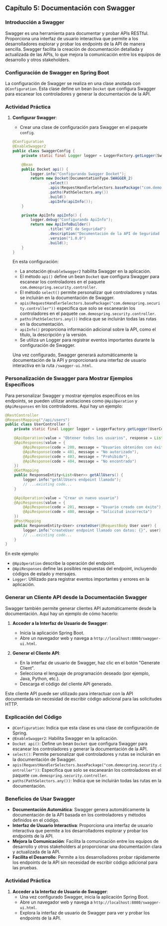 ## Capítulo 5: Documentación con Swagger

### Introducción a Swagger

Swagger es una herramienta para documentar y probar APIs RESTful. Proporciona una interfaz de usuario interactiva que permite a los desarrolladores explorar y probar los endpoints de la API de manera sencilla. Swagger facilita la creación de documentación detallada y actualizada de las APIs, lo que mejora la comunicación entre los equipos de desarrollo y otros stakeholders.

### Configuración de Swagger en Spring Boot

La configuración de Swagger se realiza en una clase anotada con `@Configuration`. Esta clase define un bean `Docket` que configura Swagger para escanear los controladores y generar la documentación de la API.

### Actividad Práctica

1. **Configurar Swagger**:
   - Crear una clase de configuración para Swagger en el paquete `config`.

   ```java
   @Configuration
   @EnableSwagger2
   public class SwaggerConfig {
       private static final Logger logger = LoggerFactory.getLogger(SwaggerConfig.class);

       @Bean
       public Docket api() {
           logger.info("Configurando Swagger Docket");
           return new Docket(DocumentationType.SWAGGER_2)
                   .select()
                   .apis(RequestHandlerSelectors.basePackage("com.demospring.security.controller"))
                   .paths(PathSelectors.any())
                   .build()
                   .apiInfo(apiInfo());
       }

       private ApiInfo apiInfo() {
           logger.debug("Configurando ApiInfo");
           return new ApiInfoBuilder()
                   .title("API de Seguridad")
                   .description("Documentación de la API de Seguridad con Spring Boot y Swagger")
                   .version("1.0.0")
                   .build();
       }
   }
   ```

   En esta configuración:
   - La anotación `@EnableSwagger2` habilita Swagger en la aplicación.
   - El método `api()` define un bean `Docket` que configura Swagger para escanear los controladores en el paquete `com.demospring.security.controller`.
   - El método `select()` permite personalizar qué controladores y rutas se incluirán en la documentación de Swagger.
   - `apis(RequestHandlerSelectors.basePackage("com.demospring.security.controller"))` especifica que solo se escanearán los controladores en el paquete `com.demospring.security.controller`.
   - `paths(PathSelectors.any())` indica que se incluirán todas las rutas en la documentación.
   - `apiInfo()` proporciona información adicional sobre la API, como el título, la descripción y la versión.
   - Se utiliza un Logger para registrar eventos importantes durante la configuración de Swagger.

   Una vez configurado, Swagger generará automáticamente la documentación de la API y proporcionará una interfaz de usuario interactiva en la ruta `/swagger-ui.html`.

### Personalización de Swagger para Mostrar Ejemplos Específicos

Para personalizar Swagger y mostrar ejemplos específicos en los endpoints, se pueden utilizar anotaciones como `@ApiOperation` y `@ApiResponses` en los controladores. Aquí hay un ejemplo:

```java
@RestController
@RequestMapping("/api/users")
public class UserController {
    private static final Logger logger = LoggerFactory.getLogger(UserController.class);

    @ApiOperation(value = "Obtener todos los usuarios", response = List.class)
    @ApiResponses(value = {
        @ApiResponse(code = 200, message = "Usuarios obtenidos con éxito"),
        @ApiResponse(code = 401, message = "No autorizado"),
        @ApiResponse(code = 403, message = "Prohibido"),
        @ApiResponse(code = 404, message = "No encontrado")
    })
    @GetMapping
    public ResponseEntity<List<User>> getAllUsers() {
        logger.info("getAllUsers endpoint llamado");
        // ...existing code...
    }

    @ApiOperation(value = "Crear un nuevo usuario")
    @ApiResponses(value = {
        @ApiResponse(code = 201, message = "Usuario creado con éxito"),
        @ApiResponse(code = 400, message = "Solicitud incorrecta")
    })
    @PostMapping
    public ResponseEntity<User> createUser(@RequestBody User user) {
        logger.info("createUser endpoint llamado con datos: {}", user);
        // ...existing code...
    }
}
```

En este ejemplo:
- `@ApiOperation` describe la operación del endpoint.
- `@ApiResponses` define las posibles respuestas del endpoint, incluyendo códigos de estado y mensajes.
- `Logger`: Utilizado para registrar eventos importantes y errores en la aplicación.

### Generar un Cliente API desde la Documentación Swagger

Swagger también permite generar clientes API automáticamente desde la documentación. Aquí hay un ejemplo de cómo hacerlo:

1. **Acceder a la Interfaz de Usuario de Swagger**:
   - Inicia la aplicación Spring Boot.
   - Abre un navegador web y navega a `http://localhost:8080/swagger-ui.html`.

2. **Generar el Cliente API**:
   - En la interfaz de usuario de Swagger, haz clic en el botón "Generate Client".
   - Selecciona el lenguaje de programación deseado (por ejemplo, Java, Python, etc.).
   - Descarga el código del cliente API generado.

Este cliente API puede ser utilizado para interactuar con la API documentada sin necesidad de escribir código adicional para las solicitudes HTTP.

### Explicación del Código

- `@Configuration`: Indica que esta clase es una clase de configuración de Spring.
- `@EnableSwagger2`: Habilita Swagger en la aplicación.
- `Docket api()`: Define un bean `Docket` que configura Swagger para escanear los controladores y generar la documentación de la API.
- `select()`: Permite personalizar qué controladores y rutas se incluirán en la documentación de Swagger.
- `apis(RequestHandlerSelectors.basePackage("com.demospring.security.controller"))`: Especifica que solo se escanearán los controladores en el paquete `com.demospring.security.controller`.
- `paths(PathSelectors.any())`: Indica que se incluirán todas las rutas en la documentación.

### Beneficios de Usar Swagger

- **Documentación Automática**: Swagger genera automáticamente la documentación de la API basada en los controladores y métodos definidos en el código.
- **Interfaz de Usuario Interactiva**: Proporciona una interfaz de usuario interactiva que permite a los desarrolladores explorar y probar los endpoints de la API.
- **Mejora la Comunicación**: Facilita la comunicación entre los equipos de desarrollo y otros stakeholders al proporcionar una documentación clara y actualizada de la API.
- **Facilita el Desarrollo**: Permite a los desarrolladores probar rápidamente los endpoints de la API sin necesidad de escribir código adicional para las pruebas.

### Actividad Práctica

1. **Acceder a la Interfaz de Usuario de Swagger**:
   - Una vez configurado Swagger, inicia la aplicación Spring Boot.
   - Abre un navegador web y navega a `http://localhost:8080/swagger-ui.html`.
   - Explora la interfaz de usuario de Swagger para ver y probar los endpoints de la API.

